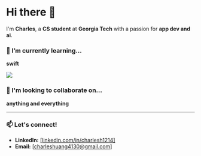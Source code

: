 # Hi there 👋

I'm **Charles**, a **CS student** at **Georgia Tech** with a passion for **app dev and ai**.

<!--
---

### 💻 My Stack

Here are some of the technologies and tools I'm currently working with:

<p>
  <a href="https://skillicons.dev">
    <img src="https://skillicons.dev/icons?i=js,ts,react,nextjs,nodejs,python,docker,aws,gcp,kubernetes,bash,git,github" />
  </a>
</p>

---
-->
<!--
### 🔭 I’m currently working on...
-->

### 🌱 I’m currently learning...

**swift**

<a href="https://skillicons.dev">
    <img src="https://skillicons.dev/icons?i=swift" />
</a>


### 🚀 I'm looking to collaborate on...

**anything and everything**

---

### 📫 Let's connect!

<!--
- **Portfolio:** [Your Portfolio Website URL]
-->
- **LinkedIn:** [[linkedin.com/in/charlesh1214]](https://www.linkedin.com/in/charlesh1214/)
- **Email:** [charleshuang4130@gmail.com]

<!--
**Yoloholoknow/yoloholoknow** is a ✨ _special_ ✨ repository because its `README.md` (this file) appears on your GitHub profile.

Here are some ideas to get you started:

- 🔭 I’m currently working on ...
- 🌱 I’m currently learning ...
- 👯 I’m looking to collaborate on ...
- 🤔 I’m looking for help with ...
- 💬 Ask me about ...
- 📫 How to reach me: ...
- 😄 Pronouns: ...
- ⚡ Fun fact: ...
-->
